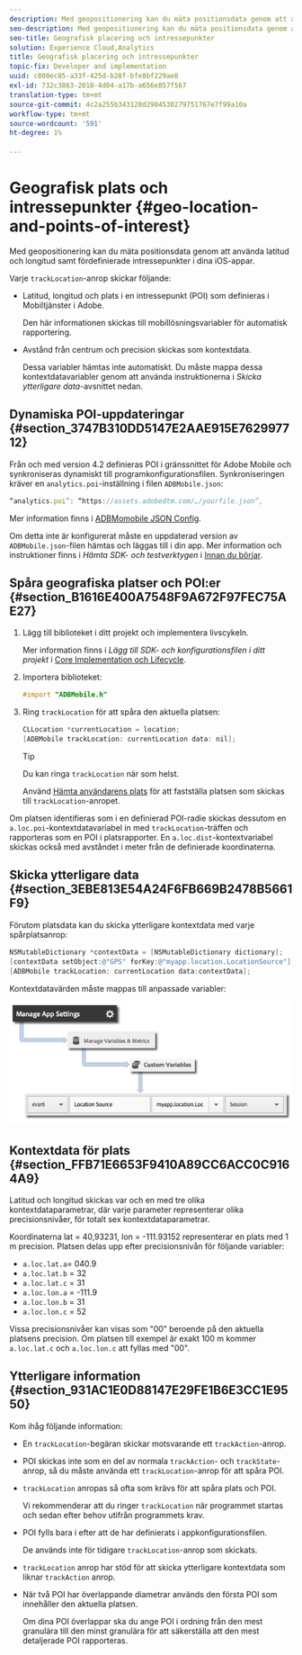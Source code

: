 ```yaml
---
description: Med geopositionering kan du mäta positionsdata genom att använda latitud och longitud samt fördefinierade intressepunkter i dina iOS-appar.
seo-description: Med geopositionering kan du mäta positionsdata genom att använda latitud och longitud samt fördefinierade intressepunkter i dina iOS-appar.
seo-title: Geografisk placering och intressepunkter
solution: Experience Cloud,Analytics
title: Geografisk placering och intressepunkter
topic-fix: Developer and implementation
uuid: c800ec85-a33f-425d-b28f-bfe8bf229ae8
exl-id: 732c3863-2010-4d04-a17b-a656e857f567
translation-type: tm+mt
source-git-commit: 4c2a255b343128d2904530279751767e7f99a10a
workflow-type: tm+mt
source-wordcount: '591'
ht-degree: 1%

---
```


# Geografisk plats och intressepunkter {#geo-location-and-points-of-interest}

Med geopositionering kan du mäta positionsdata genom att använda latitud och longitud samt fördefinierade intressepunkter i dina iOS-appar.

Varje `trackLocation`-anrop skickar följande:

* Latitud, longitud och plats i en intressepunkt (POI) som definieras i Mobiltjänster i Adobe.

   Den här informationen skickas till mobillösningsvariabler för automatisk rapportering.

* Avstånd från centrum och precision skickas som kontextdata.

   Dessa variabler hämtas inte automatiskt. Du måste mappa dessa kontextdatavariabler genom att använda instruktionerna i *Skicka ytterligare data*-avsnittet nedan.

## Dynamiska POI-uppdateringar {#section_3747B310DD5147E2AAE915E762997712}

Från och med version 4.2 definieras POI i gränssnittet för Adobe Mobile och synkroniseras dynamiskt till programkonfigurationsfilen. Synkroniseringen kräver en `analytics.poi`-inställning i filen `ADBMobile.json`:

```js
“analytics.poi”: “https://assets.adobedtm.com/…/yourfile.json”,
```

Mer information finns i [ADBMomobile JSON Config](/help/ios/configuration/json-config/json-config.md).

Om detta inte är konfigurerat måste en uppdaterad version av `ADBMobile.json`-filen hämtas och läggas till i din app. Mer information och instruktioner finns i *Hämta SDK- och testverktygen* i [Innan du börjar](/help/ios/getting-started/requirements.md).

## Spåra geografiska platser och POI:er {#section_B1616E400A7548F9A672F97FEC75AE27}

1. Lägg till biblioteket i ditt projekt och implementera livscykeln.

   Mer information finns i *Lägg till SDK- och konfigurationsfilen i ditt projekt* i [Core Implementation och Lifecycle](/help/ios/getting-started/dev-qs.md).
1. Importera biblioteket:

   ```objective-c
   #import "ADBMobile.h"
   ```

1. Ring `trackLocation` för att spåra den aktuella platsen:

   ```objective-c
   CLLocation *currentLocation = location; 
   [ADBMobile trackLocation: currentLocation data: nil]; 
   ```

   >[!TIP]
   >
   >Du kan ringa `trackLocation` när som helst.

   Använd [Hämta användarens plats](https://developer.apple.com/Library/ios/documentation/UserExperience/Conceptual/LocationAwarenessPG/CoreLocation/CoreLocation.html) för att fastställa platsen som skickas till `trackLocation`-anropet.

Om platsen identifieras som i en definierad POI-radie skickas dessutom en `a.loc.poi`-kontextdatavariabel in med `trackLocation`-träffen och rapporteras som en POI i platsrapporter. En `a.loc.dist`-kontextvariabel skickas också med avståndet i meter från de definierade koordinaterna.

## Skicka ytterligare data {#section_3EBE813E54A24F6FB669B2478B5661F9}

Förutom platsdata kan du skicka ytterligare kontextdata med varje spårplatsanrop:

```objective-c
NSMutableDictionary *contextData = [NSMutableDictionary dictionary]; 
[contextData setObject:@"GPS" forKey:@"myapp.location.LocationSource"]; 
[ADBMobile trackLocation: currentLocation data:contextData];
```

Kontextdatavärden måste mappas till anpassade variabler:

![](assets/map-location-context-data.png)

## Kontextdata för plats {#section_FFB71E6653F9410A89CC6ACC0C9164A9}

Latitud och longitud skickas var och en med tre olika kontextdataparametrar, där varje parameter representerar olika precisionsnivåer, för totalt sex kontextdataparametrar.

Koordinaterna lat = 40,93231, lon = -111.93152 representerar en plats med 1 m precision. Platsen delas upp efter precisionsnivån för följande variabler:

* `a.loc.lat.a`= 040.9
* `a.loc.lat.b` = 32
* `a.loc.lat.c` = 31
* `a.loc.lon.a` = -111.9
* `a.loc.lon.b` = 31
* `a.loc.lon.c` = 52

Vissa precisionsnivåer kan visas som &quot;00&quot; beroende på den aktuella platsens precision. Om platsen till exempel är exakt 100 m kommer `a.loc.lat.c` och `a.loc.lon.c` att fyllas med &quot;00&quot;.

## Ytterligare information {#section_931AC1E0D88147E29FE1B6E3CC1E9550}

Kom ihåg följande information:

* En `trackLocation`-begäran skickar motsvarande ett `trackAction`-anrop.

* POI skickas inte som en del av normala `trackAction`- och `trackState`-anrop, så du måste använda ett `trackLocation`-anrop för att spåra POI.

* `trackLocation` anropas så ofta som krävs för att spåra plats och POI.

   Vi rekommenderar att du ringer `trackLocation` när programmet startas och sedan efter behov utifrån programmets krav.

* POI fylls bara i efter att de har definierats i appkonfigurationsfilen.

   De används inte för tidigare `trackLocation`-anrop som skickats.
* `trackLocation` anrop har stöd för att skicka ytterligare kontextdata som liknar  `trackAction` anrop.

* När två POI har överlappande diametrar används den första POI som innehåller den aktuella platsen.

   Om dina POI överlappar ska du ange POI i ordning från den mest granulära till den minst granulära för att säkerställa att den mest detaljerade POI rapporteras.
